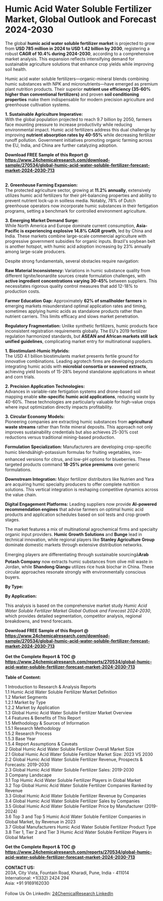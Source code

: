 <h1>Humic Acid Water Soluble Fertilizer Market, Global Outlook and Forecast 2024-2030</h1><p>The global <strong>humic acid water soluble fertilizer market</strong> is projected to grow from <strong>USD 785 million in 2024 to USD 1.42 billion by 2030</strong>, registering a robust <strong>CAGR of 10.4% during 2024-2030</strong>, according to a comprehensive market analysis. This expansion reflects intensifying demand for sustainable agriculture solutions that enhance crop yields while improving soil health.</p><p>Humic acid water soluble fertilizers—organic-mineral blends combining humic substances with NPK and micronutrients—have emerged as premium plant nutrition products. Their superior <strong>nutrient use efficiency (35-60% higher than conventional fertilizers)</strong> and proven <strong>soil conditioning properties</strong> make them indispensable for modern precision agriculture and greenhouse cultivation systems.</p><p><strong>1. Sustainable Agriculture Imperative:</strong><br>
With the global population projected to reach 9.7 billion by 2050, farmers face mounting pressure to increase productivity while reducing environmental impact. Humic acid fertilizers address this dual challenge by improving <strong>nutrient absorption rates by 40-55%</strong> while decreasing fertilizer runoff pollution. Government initiatives promoting organic farming across the EU, India, and China are further catalyzing adoption.</p><div><b>Download FREE Sample of this Report @ 
            <a href="https://www.24chemicalresearch.com/download-sample/270534/global-humic-acid-water-soluble-fertilizer-forecast-market-2024-2030-713">
            https://www.24chemicalresearch.com/download-sample/270534/global-humic-acid-water-soluble-fertilizer-forecast-market-2024-2030-713</a></b></div><br><p><strong>2. Greenhouse Farming Expansion:</strong><br>
The protected agriculture sector, growing at <strong>11.2% annually</strong>, extensively utilizes humic acid fertilizers for their pH-balancing properties and ability to prevent nutrient lock-up in soilless media. Notably, 78% of Dutch greenhouse operators now incorporate humic substances in their fertigation programs, setting a benchmark for controlled environment agriculture.</p><p><strong>3. Emerging Market Demand Surge:</strong><br>
While North America and Europe dominate current consumption, <strong>Asia-Pacific is experiencing explosive 14.8% CAGR growth</strong>, led by China and India. These markets combine large-scale commercial agriculture with progressive government subsidies for organic inputs. Brazil's soybean belt is another hotspot, with humic acid adoption increasing by 23% annually among large-scale producers.</p><p>Despite strong fundamentals, several obstacles require navigation:</p><p><strong>Raw Material Inconsistency:</strong> Variations in humic substance quality from different lignite/leonardite sources create formulation challenges, with <strong>active ingredient concentrations varying 30-45%</strong> between suppliers. This necessitates rigorous quality control measures that add 12-18% to production costs.</p><p><strong>Farmer Education Gap:</strong> Approximately <strong>62% of smallholder farmers</strong> in emerging markets misunderstand optimal application rates and timing, sometimes applying humic acids as standalone products rather than nutrient carriers. This limits efficacy and slows market penetration.</p><p><strong>Regulatory Fragmentation:</strong> Unlike synthetic fertilizers, humic products face inconsistent registration requirements globally. The EU's 2019 fertilizer regulation harmonized standards, but <strong>ASEAN and African markets still lack unified guidelines</strong>, complicating market entry for multinational suppliers.</p><p><strong>1. Biostimulant-Humic Hybrids:</strong><br>
The USD 4.1 billion biostimulants market presents fertile ground for innovative combinations. Leading agrotech firms are developing products integrating humic acids with <strong>microbial consortia or seaweed extracts</strong>, achieving yield boosts of 15-28% beyond standalone applications in wheat and corn trials.</p><p><strong>2. Precision Application Technologies:</strong><br>
Advances in variable-rate fertigation systems and drone-based soil mapping enable <strong>site-specific humic acid applications</strong>, reducing waste by 40-60%. These technologies are particularly valuable for high-value crops where input optimization directly impacts profitability.</p><p><strong>3. Circular Economy Models:</strong><br>
Pioneering companies are extracting humic substances from <strong>agricultural waste streams</strong> rather than finite mineral deposits. This approach not only improves sustainability credentials but also achieves 25-30% cost reductions versus traditional mining-based production.</p><p><strong>Formulation Specialization:</strong> Manufacturers are developing crop-specific humic blendsâhigh-potassium formulas for fruiting vegetables, iron-enhanced versions for citrus, and low-pH options for blueberries. These targeted products command <strong>18-25% price premiums</strong> over generic formulations.</p><p><strong>Downstream Integration:</strong> Major fertilizer distributors like Nutrien and Yara are acquiring humic specialty producers to offer complete nutrition solutions. This vertical integration is reshaping competitive dynamics across the value chain.</p><p><strong>Digital Engagement Platforms:</strong> Leading suppliers now provide <strong>AI-powered recommendation engines</strong> that advise farmers on optimal humic acid products and application schedules based on soil tests and crop growth stages.</p><p>The market features a mix of multinational agrochemical firms and specialty organic input providers. <strong>Humic Growth Solutions</strong> and <strong>Bunge</strong> lead in technical innovation, while regional players like <strong>Stanley Agriculture Group</strong> dominate domestic markets through extensive distribution networks.</p><p>Emerging players are differentiating through sustainable sourcingâ<strong>Arab Potash Company</strong> now extracts humic substances from olive mill waste in Jordan, while <strong>Shandong Qiangu</strong> utilizes rice husk biochar in China. These circular approaches resonate strongly with environmentally conscious buyers.</p><p><strong>By Type:</strong></p><p><strong>By Application:</strong></p><p>This analysis is based on the comprehensive market study <em>Humic Acid Water Soluble Fertilizer Market Global Outlook and Forecast 2024-2030</em>, which provides detailed segmentation, competitor analysis, regional breakdowns, and trend forecasts.</p><div><b>Download FREE Sample of this Report @ 
            <a href="https://www.24chemicalresearch.com/download-sample/270534/global-humic-acid-water-soluble-fertilizer-forecast-market-2024-2030-713">
            https://www.24chemicalresearch.com/download-sample/270534/global-humic-acid-water-soluble-fertilizer-forecast-market-2024-2030-713</a></b></div><br><div><b>Get the Complete Report & TOC @ 
            <a href="https://www.24chemicalresearch.com/reports/270534/global-humic-acid-water-soluble-fertilizer-forecast-market-2024-2030-713">
            https://www.24chemicalresearch.com/reports/270534/global-humic-acid-water-soluble-fertilizer-forecast-market-2024-2030-713</a></b></div><br>
            <b>Table of Content:</b><p>1 Introduction to Research & Analysis Reports<br />
    1.1 Humic Acid Water Soluble Fertilizer Market Definition<br />
    1.2 Market Segments<br />
        1.2.1 Market by Type<br />
        1.2.2 Market by Application<br />
    1.3 Global Humic Acid Water Soluble Fertilizer Market Overview<br />
    1.4 Features & Benefits of This Report<br />
    1.5 Methodology & Sources of Information<br />
        1.5.1 Research Methodology<br />
        1.5.2 Research Process<br />
        1.5.3 Base Year<br />
        1.5.4 Report Assumptions & Caveats<br />
2 Global Humic Acid Water Soluble Fertilizer Overall Market Size<br />
    2.1 Global Humic Acid Water Soluble Fertilizer Market Size: 2023 VS 2030<br />
    2.2 Global Humic Acid Water Soluble Fertilizer Revenue, Prospects & Forecasts: 2019-2030<br />
    2.3 Global Humic Acid Water Soluble Fertilizer Sales: 2019-2030<br />
3 Company Landscape<br />
    3.1 Top Humic Acid Water Soluble Fertilizer Players in Global Market<br />
    3.2 Top Global Humic Acid Water Soluble Fertilizer Companies Ranked by Revenue<br />
    3.3 Global Humic Acid Water Soluble Fertilizer Revenue by Companies<br />
    3.4 Global Humic Acid Water Soluble Fertilizer Sales by Companies<br />
    3.5 Global Humic Acid Water Soluble Fertilizer Price by Manufacturer (2019-2024)<br />
    3.6 Top 3 and Top 5 Humic Acid Water Soluble Fertilizer Companies in Global Market, by Revenue in 2023<br />
    3.7 Global Manufacturers Humic Acid Water Soluble Fertilizer Product Type<br />
    3.8 Tier 1, Tier 2 and Tier 3 Humic Acid Water Soluble Fertilizer Players in Global Market<br />
    </p><div><b>Get the Complete Report & TOC @ 
            <a href="https://www.24chemicalresearch.com/reports/270534/global-humic-acid-water-soluble-fertilizer-forecast-market-2024-2030-713">
            https://www.24chemicalresearch.com/reports/270534/global-humic-acid-water-soluble-fertilizer-forecast-market-2024-2030-713</a></b></div><br><b>CONTACT US:</b><br>
            203A, City Vista, Fountain Road, Kharadi, Pune, India - 411014<br>
            International: +1(332) 2424 294<br>
            Asia: +91 9169162030 <br><br>
            Follow Us On LinkedIn: <a href="https://www.linkedin.com/company/24chemicalresearch/">24ChemicalResearch LinkedIn</a>